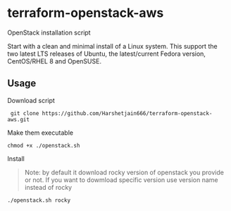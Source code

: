 # terraform-openstack-aws

OpenStack installation script

Start with a clean and minimal install of a Linux system. 	This  support the two latest LTS releases of Ubuntu, the latest/current Fedora version, CentOS/RHEL 8 and OpenSUSE.
## Usage
Download script

     git clone https://github.com/Harshetjain666/terraform-openstack-aws.git
Make them executable

    chmod +x ./openstack.sh
Install

> Note: by default it download rocky version of openstack you provide or not. If you want to dowmload specific version use version name instead of rocky

    ./openstack.sh rocky
